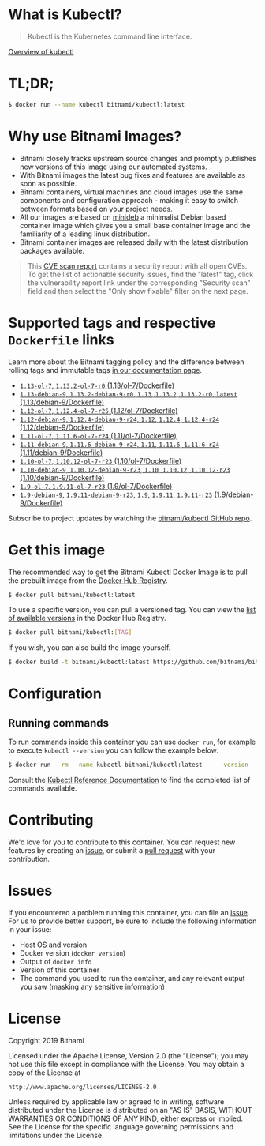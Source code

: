 
# What is Kubectl?

> Kubectl is the Kubernetes command line interface.

[Overview of kubectl](https://kubernetes.io/docs/reference/kubectl/overview/)

# TL;DR;

```bash
$ docker run --name kubectl bitnami/kubectl:latest
```

# Why use Bitnami Images?

* Bitnami closely tracks upstream source changes and promptly publishes new versions of this image using our automated systems.
* With Bitnami images the latest bug fixes and features are available as soon as possible.
* Bitnami containers, virtual machines and cloud images use the same components and configuration approach - making it easy to switch between formats based on your project needs.
* All our images are based on [minideb](https://github.com/bitnami/minideb) a minimalist Debian based container image which gives you a small base container image and the familiarity of a leading linux distribution.
* Bitnami container images are released daily with the latest distribution packages available.


> This [CVE scan report](https://quay.io/repository/bitnami/kubectl?tab=tags) contains a security report with all open CVEs. To get the list of actionable security issues, find the "latest" tag, click the vulnerability report link under the corresponding "Security scan" field and then select the "Only show fixable" filter on the next page.

# Supported tags and respective `Dockerfile` links

Learn more about the Bitnami tagging policy and the difference between rolling tags and immutable tags [in our documentation page](https://docs.bitnami.com/containers/how-to/understand-rolling-tags-containers/).


* [`1.13-ol-7`, `1.13.2-ol-7-r0` (1.13/ol-7/Dockerfile)](https://github.com/bitnami/bitnami-docker-kubectl/blob/1.13.2-ol-7-r0/1.13/ol-7/Dockerfile)
* [`1.13-debian-9`, `1.13.2-debian-9-r0`, `1.13`, `1.13.2`, `1.13.2-r0`, `latest` (1.13/debian-9/Dockerfile)](https://github.com/bitnami/bitnami-docker-kubectl/blob/1.13.2-debian-9-r0/1.13/debian-9/Dockerfile)
* [`1.12-ol-7`, `1.12.4-ol-7-r25` (1.12/ol-7/Dockerfile)](https://github.com/bitnami/bitnami-docker-kubectl/blob/1.12.4-ol-7-r25/1.12/ol-7/Dockerfile)
* [`1.12-debian-9`, `1.12.4-debian-9-r24`, `1.12`, `1.12.4`, `1.12.4-r24` (1.12/debian-9/Dockerfile)](https://github.com/bitnami/bitnami-docker-kubectl/blob/1.12.4-debian-9-r24/1.12/debian-9/Dockerfile)
* [`1.11-ol-7`, `1.11.6-ol-7-r24` (1.11/ol-7/Dockerfile)](https://github.com/bitnami/bitnami-docker-kubectl/blob/1.11.6-ol-7-r24/1.11/ol-7/Dockerfile)
* [`1.11-debian-9`, `1.11.6-debian-9-r24`, `1.11`, `1.11.6`, `1.11.6-r24` (1.11/debian-9/Dockerfile)](https://github.com/bitnami/bitnami-docker-kubectl/blob/1.11.6-debian-9-r24/1.11/debian-9/Dockerfile)
* [`1.10-ol-7`, `1.10.12-ol-7-r23` (1.10/ol-7/Dockerfile)](https://github.com/bitnami/bitnami-docker-kubectl/blob/1.10.12-ol-7-r23/1.10/ol-7/Dockerfile)
* [`1.10-debian-9`, `1.10.12-debian-9-r23`, `1.10`, `1.10.12`, `1.10.12-r23` (1.10/debian-9/Dockerfile)](https://github.com/bitnami/bitnami-docker-kubectl/blob/1.10.12-debian-9-r23/1.10/debian-9/Dockerfile)
* [`1.9-ol-7`, `1.9.11-ol-7-r23` (1.9/ol-7/Dockerfile)](https://github.com/bitnami/bitnami-docker-kubectl/blob/1.9.11-ol-7-r23/1.9/ol-7/Dockerfile)
* [`1.9-debian-9`, `1.9.11-debian-9-r23`, `1.9`, `1.9.11`, `1.9.11-r23` (1.9/debian-9/Dockerfile)](https://github.com/bitnami/bitnami-docker-kubectl/blob/1.9.11-debian-9-r23/1.9/debian-9/Dockerfile)

Subscribe to project updates by watching the [bitnami/kubectl GitHub repo](https://github.com/bitnami/bitnami-docker-kubectl).

# Get this image

The recommended way to get the Bitnami Kubectl Docker Image is to pull the prebuilt image from the [Docker Hub Registry](https://hub.docker.com/r/bitnami/kubectl).

```bash
$ docker pull bitnami/kubectl:latest
```

To use a specific version, you can pull a versioned tag. You can view the [list of available versions](https://hub.docker.com/r/bitnami/kubectl/tags/) in the Docker Hub Registry.

```bash
$ docker pull bitnami/kubectl:[TAG]
```

If you wish, you can also build the image yourself.

```bash
$ docker build -t bitnami/kubectl:latest https://github.com/bitnami/bitnami-docker-kubectl.git
```

# Configuration

## Running commands

To run commands inside this container you can use `docker run`, for example to execute `kubectl --version` you can follow the example below:

```bash
$ docker run --rm --name kubectl bitnami/kubectl:latest -- --version
```

Consult the [Kubectl Reference Documentation](https://kubernetes.io/docs/reference/generated/kubectl/kubectl-commands) to find the completed list of commands available.

# Contributing

We'd love for you to contribute to this container. You can request new features by creating an [issue](https://github.com/bitnami/bitnami-docker-kubectl/issues), or submit a [pull request](https://github.com/bitnami/bitnami-docker-kubectl/pulls) with your contribution.

# Issues

If you encountered a problem running this container, you can file an [issue](https://github.com/bitnami/bitnami-docker-kubectl/issues). For us to provide better support, be sure to include the following information in your issue:

- Host OS and version
- Docker version (`docker version`)
- Output of `docker info`
- Version of this container
- The command you used to run the container, and any relevant output you saw (masking any sensitive information)

# License

Copyright 2019 Bitnami

Licensed under the Apache License, Version 2.0 (the "License");
you may not use this file except in compliance with the License.
You may obtain a copy of the License at

    http://www.apache.org/licenses/LICENSE-2.0

Unless required by applicable law or agreed to in writing, software
distributed under the License is distributed on an "AS IS" BASIS,
WITHOUT WARRANTIES OR CONDITIONS OF ANY KIND, either express or implied.
See the License for the specific language governing permissions and
limitations under the License.
